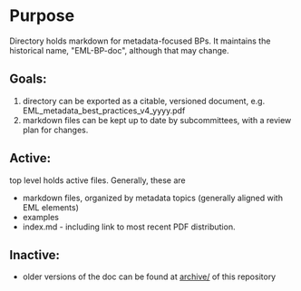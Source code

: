 # Purpose

Directory holds markdown for metadata-focused BPs. It maintains the historical name, "EML-BP-doc", although that may change.

## Goals:
1. directory can be exported as a citable, versioned document, e.g. EML_metadata_best_practices_v4_yyyy.pdf
1. markdown files can be kept up to date by subcommittees, with a review plan for changes.



## Active:
top level holds active files. Generally, these are 
* markdown files, organized by metadata topics (generally aligned with EML elements)
* examples
* index.md - including link to most recent PDF distribution. 


## Inactive: 
* older versions of the doc can be found at [archive/](../archive) of this repository


